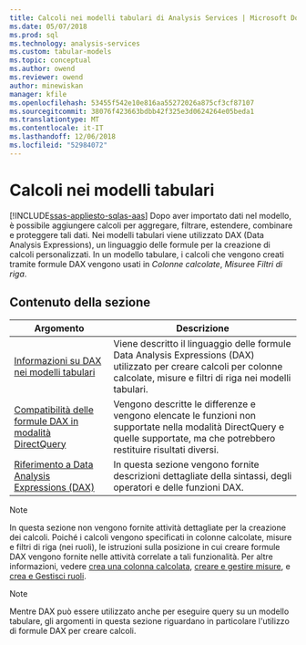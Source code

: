 ```yaml
---
title: Calcoli nei modelli tabulari di Analysis Services | Microsoft Docs
ms.date: 05/07/2018
ms.prod: sql
ms.technology: analysis-services
ms.custom: tabular-models
ms.topic: conceptual
ms.author: owend
ms.reviewer: owend
author: minewiskan
manager: kfile
ms.openlocfilehash: 53455f542e10e816aa55272026a875cf3cf87107
ms.sourcegitcommit: 38076f423663bdbb42f325e3d0624264e05beda1
ms.translationtype: MT
ms.contentlocale: it-IT
ms.lasthandoff: 12/06/2018
ms.locfileid: "52984072"
---
```

# <a name="calculations-in-tabular-models"></a>Calcoli nei modelli tabulari
[!INCLUDE[ssas-appliesto-sqlas-aas](../../includes/ssas-appliesto-sqlas-aas.md)]
  Dopo aver importato dati nel modello, è possibile aggiungere calcoli per aggregare, filtrare, estendere, combinare e proteggere tali dati. Nei modelli tabulari viene utilizzato DAX (Data Analysis Expressions), un linguaggio delle formule per la creazione di calcoli personalizzati. In un modello tabulare, i calcoli che vengono creati tramite formule DAX vengono usati in *Colonne calcolate*, *Misure*e *Filtri di riga*.  
  
## <a name="in-this-section"></a>Contenuto della sezione  
  
|Argomento|Descrizione|  
|-----------|-----------------|  
|[Informazioni su DAX nei modelli tabulari](../../analysis-services/tabular-models/understanding-dax-in-tabular-models-ssas-tabular.md)|Viene descritto il linguaggio delle formule Data Analysis Expressions (DAX) utilizzato per creare calcoli per colonne calcolate, misure e filtri di riga nei modelli tabulari.|  
|[Compatibilità delle formule DAX in modalità DirectQuery](http://msdn.microsoft.com/981b6a68-434d-4db6-964e-d92f8eb3ee3e)|Vengono descritte le differenze e vengono elencate le funzioni non supportate nella modalità DirectQuery e quelle supportate, ma che potrebbero restituire risultati diversi.|  
|[Riferimento a Data Analysis Expressions (DAX)](http://msdn.microsoft.com/70a82136-0926-4a91-bcb3-e18e82593b0d)|In questa sezione vengono fornite descrizioni dettagliate della sintassi, degli operatori e delle funzioni DAX.|  
  
> [!NOTE]  
>  In questa sezione non vengono fornite attività dettagliate per la creazione dei calcoli. Poiché i calcoli vengono specificati in colonne calcolate, misure e filtri di riga (nei ruoli), le istruzioni sulla posizione in cui creare formule DAX vengono fornite nelle attività correlate a tali funzionalità. Per altre informazioni, vedere [crea una colonna calcolata](../../analysis-services/tabular-models/ssas-calculated-columns-create-a-calculated-column.md), [creare e gestire misure](../../analysis-services/tabular-models/create-and-manage-measures-ssas-tabular.md), e [crea e Gestisci ruoli](../../analysis-services/tabular-models/create-and-manage-roles-ssas-tabular.md).  
  
> [!NOTE]  
>  Mentre DAX può essere utilizzato anche per eseguire query su un modello tabulare, gli argomenti in questa sezione riguardano in particolare l'utilizzo di formule DAX per creare calcoli.  
  
  
